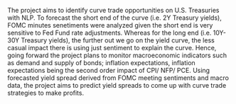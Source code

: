 The project aims to identify curve trade opportunities on U.S. Treasuries with NLP. 
To forecast the short end of the curve (i.e. 2Y Treasury yields), FOMC minutes senetiments were analyzed given the short end is very sensitive to Fed Fund rate adjustments. 
Whereas for the long end (i.e. 10Y-30Y Treasury yields), the further out we go on the yield curve, the less casual impact there is using just sentiment to explain the curve. 
Hence, going forward the project plans to monitor macroeconomic indicators such as demand and supply of bonds; inflation expectations, 
inflation expectations being the second order impact of CPI/ NFP/ PCE. Using forecasted yield spread derived from FOMC meeting sentiments and macro data, 
the project aims to predict yield spreads to come up with curve trade strategies to make profits.
